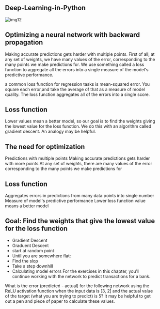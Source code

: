 ## Deep-Learning-in-Python

![img12](https://user-images.githubusercontent.com/84294406/151674828-25d168b2-1f18-4a52-8754-5693b43ea765.png)


## Optimizing a neural network with backward propagation
Making accurate predictions gets harder with multiple points. First of all, at any set of weights, we have many values of the error, corresponding to the many points we make predictions for. We use something called a loss function to aggregate all the errors into a single measure of the model's predictive performance.

a common loss function for regression tasks is mean-squared error. You square each error,and take the average of that as a measure of model quality. The loss function aggregates all of the errors into a single score.

## Loss function
Lower values mean a better model, so our goal is to find the weights giving the lowest value for the loss function. We do this with an algorithm called gradient descent. An analogy may be helpful.

## The need for optimization
Predictions with multiple points
Making accurate predictions gets harder with more points
At any set of weights, there are many values of the error corresponding to the many points we make predictions for
## Loss function
Aggregates errors in predictions from many data points into single number
Measure of model's predictive performance
Lower loss function value means a better model
## Goal: Find the weights that give the lowest value for the loss function
 - Gradient Descent
 - Graduent Descent
 - start at random point
 - Until you are somewhere flat:
 - Find the slop
 - Take a step downhill
 - Calculating model errors
For the exercises in this chapter, you'll continue working with the network to predict transactions for a bank.

What is the error (predicted - actual) for the following network using the ReLU activation function when the input data is [3, 2] and the actual value of the target (what you are trying to predict) is 5? It may be helpful to get out a pen and piece of paper to calculate these values.

